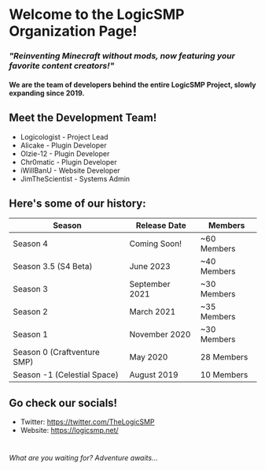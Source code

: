 # Welcome to the LogicSMP Organization Page!
### *"Reinventing Minecraft without mods, now featuring your favorite content creators!"*
#### We are the team of developers behind the entire LogicSMP Project, slowly expanding since 2019.
####
## Meet the Development Team!

   
- Logicologist - Project Lead
- Alicake - Plugin Developer
- Olzie-12 - Plugin Developer
- Chr0matic - Plugin Developer  
- iWillBanU - Website Developer
- JimTheScientist - Systems Admin
## Here's some of our history:
| Season                        | Release Date    | Members         |
|-------------------------------|-----------------|-----------------|
| Season 4                      | Coming Soon!    | ~60 Members     |
| Season 3.5 (S4 Beta)          | June 2023       | ~40 Members     |
| Season 3                      | September 2021  | ~30 Members     |
| Season 2                      | March 2021      | ~35 Members     |
| Season 1                      | November 2020   | ~30 Members     |
| Season 0 (Craftventure SMP)   | May 2020        | 28 Members      |
| Season -1 (Celestial Space)   | August 2019     | 10 Members      |
## Go check our socials!
- Twitter: https://twitter.com/TheLogicSMP
- Website: https://logicsmp.net/

# 
###### What are you waiting for? Adventure awaits...
